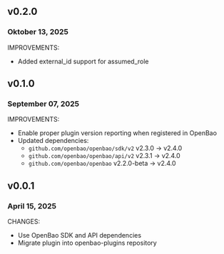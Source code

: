 ## v0.2.0
### Oktober 13, 2025

IMPROVEMENTS:

* Added external_id support for assumed_role

## v0.1.0
### September 07, 2025

IMPROVEMENTS:

* Enable proper plugin version reporting when registered in OpenBao
* Updated dependencies:
  * `github.com/openbao/openbao/sdk/v2` v2.3.0 -> v2.4.0
  * `github.com/openbao/openbao/api/v2` v2.3.1 -> v2.4.0
  * `github.com/openbao/openbao` v2.2.0-beta -> v2.4.0

## v0.0.1
### April 15, 2025

CHANGES:

* Use OpenBao SDK and API dependencies
* Migrate plugin into openbao-plugins repository
